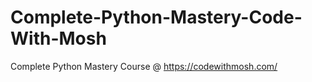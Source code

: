# Complete-Python-Mastery-Code-With-Mosh
Complete Python Mastery Course @ https://codewithmosh.com/
